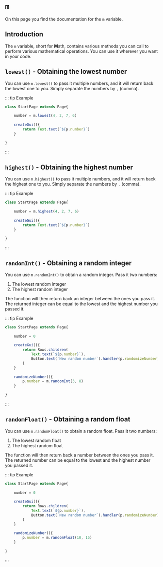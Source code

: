 <script>
	import ViewApp from '$lib/ViewApp.svelte'
</script>

# `m`
On this page you find the documentation for the `m` variable.


## Introduction
The `m` variable, short for **M**ath, contains various methods you can call to perform various mathematical operations. You can use it wherever you want in your code.




## `lowest()` - Obtaining the lowest number
You can use `m.lowest()` to pass it multiple numbers, and it will return back the lowest one to you. Simply separate the numbers by `,` (comma).

::: tip Example

```js baga-show-editor-code
class StartPage extends Page{
	
	number = m.lowest(4, 2, 7, 6)
	
	createGui(){
		return Text.text(`${p.number}`)
	}
	
}
```

:::




## `highest()` - Obtaining the highest number
You can use `m.highest()` to pass it multiple numbers, and it will return back the highest one to you. Simply separate the numbers by `,` (comma).

::: tip Example

```js baga-show-editor-code
class StartPage extends Page{
	
	number = m.highest(4, 2, 7, 6)
	
	createGui(){
		return Text.text(`${p.number}`)
	}
	
}
```

:::



## `randomInt()` - Obtaining a random integer
You can use `m.randomInt()` to obtain a random integer. Pass it two numbers:

1. The lowest random integer
2. The highest random integer

The function will then return back an integer between the ones you pass it. The returned integer can be equal to the lowest and the highest number you passed it.

::: tip Example

```js baga-show-editor-code
class StartPage extends Page{
	
	number = 0
	
	createGui(){
		return Rows.children(
			Text.text(`${p.number}`),
			Button.text(`New random number`).handler(p.randomizeNumber),
		)
	}
	
	randomizeNumber(){
		p.number = m.randomInt(3, 8)
	}
	
}
```

:::




## `randomFloat()` - Obtaining a random float
You can use `m.randomFloat()` to obtain a random float. Pass it two numbers:

1. The lowest random float
2. The highest random float

The function will then return back a number between the ones you pass it. The returned number can be equal to the lowest and the highest number you passed it.

::: tip Example

```js baga-show-editor-code
class StartPage extends Page{
	
	number = 0
	
	createGui(){
		return Rows.children(
			Text.text(`${p.number}`),
			Button.text(`New random number`).handler(p.randomizeNumber),
		)
	}
	
	randomizeNumber(){
		p.number = m.randomFloat(10, 15)
	}
	
}
```

:::